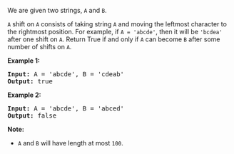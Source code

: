 We are given two strings, `A` and `B`.

`A` shift on `A` consists of taking string `A` and moving the leftmost character to the rightmost position. For example, if `A = 'abcde'`, then it will be `'bcdea'` after one shift on `A`. Return True if and only if `A` can become `B` after some number of shifts on `A`.

**Example 1:**
<pre>
<b>Input:</b> A = 'abcde', B = 'cdeab'
<b>Output:</b> true
</pre>

**Example 2:**
<pre>
<b>Input:</b> A = 'abcde', B = 'abced'
<b>Output:</b> false
</pre>

**Note:**

- `A` and `B` will have length at most `100`.
